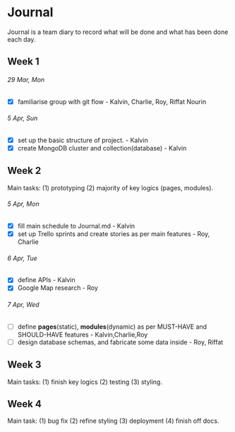 # Journal  
Journal is a team diary to record what will be done and what has been done each day.

## Week 1   
###### 29 Mar, Mon
- [x] familiarise group with git flow - Kalvin, Charlie, Roy, Riffat Nourin  
###### 5 Apr, Sun  
- [x] set up the basic structure of project. - Kalvin
- [x] create MongoDB cluster and collection(database) - Kalvin

## Week 2  
Main tasks: (1) prototyping (2) majority of key logics (pages, modules).
###### 5 Apr, Mon
- [x] fill main schedule to Journal.md - Kalvin
- [x] set up Trello sprints and create stories as per main features - Roy, Charlie
###### 6 Apr, Tue
- [x] define APIs - Kalvin
- [x] Google Map research - Roy
###### 7 Apr, Wed
- [ ] define **pages**(static), **modules**(dynamic) as per MUST-HAVE and SHOULD-HAVE features  - Kalvin,Charlie,Roy
- [ ] design database schemas, and fabricate some data inside - Roy, Riffat

## Week 3  
Main tasks: (1) finish key logics (2) testing (3) styling. 


## Week 4
Main task: (1) bug fix (2) refine styling (3) deployment (4) finish off docs. 